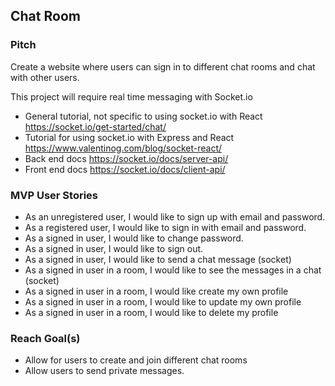 
## Chat Room

### Pitch

Create a website where users can sign in to different chat rooms and chat with
other users.

This project will require real time messaging with Socket.io
- General tutorial, not specific to using socket.io with React https://socket.io/get-started/chat/
- Tutorial for using socket.io with Express and React https://www.valentinog.com/blog/socket-react/
- Back end docs https://socket.io/docs/server-api/
- Front end docs https://socket.io/docs/client-api/

### MVP User Stories

- As an unregistered user, I would like to sign up with email and password.
- As a registered user, I would like to sign in with email and password.
- As a signed in user, I would like to change password.
- As a signed in user, I would like to sign out.
- As a signed in user, I would like to send a chat message (socket)
- As a signed in user in a room, I would like to see the messages in a chat (socket)
- As a signed in user in a room, I would like create my own profile
- As a signed in user in a room, I would like to update my own profile
- As a signed in user in a room, I would like to delete my profile

### Reach Goal(s)

- Allow for users to create and join different chat rooms
- Allow users to send private messages.
